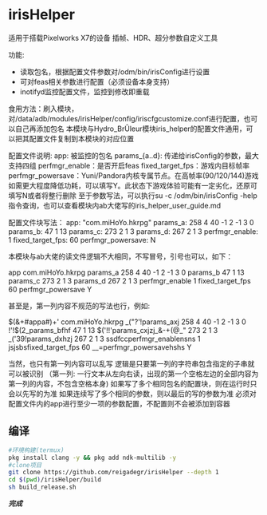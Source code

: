# irisHelper


适用于搭载Pixelworks X7的设备
插帧、HDR、超分参数自定义工具

功能: 
* 读取包名，根据配置文件参数对/odm/bin/irisConfig进行设置
* 可对feas相关参数进行配置（必须设备本身支持）
* inotifyd监控配置文件，监控到修改即重载

食用方法：刷入模块，对/data/adb/modules/irisHelper/config/iriscfgcustomize.conf进行配置，也可以自己再添加包名
本模块与Hydro_BrÛleur模块iris_helper的配置文件通用，可以把其配置文件复制到本模块的对应位置

配置文件说明:
app: 被监控的包名
params_{a..d}: 传递给irisConfig的参数，最大支持四组
perfmgr_enable：是否开启feas
fixed_target_fps：游戏内目标帧率
perfmgr_powersave：Yuni/Pandora内核专属节点。在高帧率(90/120/144)游戏如需更大程度降低功耗，可以填写Y。此状态下游戏体验可能有一定劣化，还原可填写N或者将整行删除
至于参数写法，可以执行su -c /odm/bin/irisConfig -help指令查询，也可以查看模块内ab大佬写的iris_helper_user_guide.md

配置文件块写法：
app: "com.miHoYo.hkrpg"
params_a: 258 4 40 -1 2 -1 3 0
params_b: 47 1 13
params_c: 273 2 1 3
params_d: 267 2 1 3
perfmgr_enable: 1
fixed_target_fps: 60
perfmgr_powersave: N

本模块与ab大佬的读文件逻辑不大相同，不写冒号，引号也可以，如下：

app com.miHoYo.hkrpg
params_a 258 4 40 -1 2 -1 3 0
params_b 47 1 13
params_c 273 2 1 3
params_d 267 2 1 3
perfmgr_enable 1
fixed_target_fps 60
perfmgr_powersave Y

甚至是，第一列内容不规范的写法也行，例如:

$(&+#appa#)+' com.miHoYo.hkrpg
_("?'!params_axj 258 4 40 -1 2 -1 3 0
!'!$(2_params_bfhf 47 1 13
$('!!'params_cxjzj_&-+(@_" 273 2 1 3
_('39!params_dxhzj 267 2 1 3
ssdfccperfmgr_enablensns 1
jsjsbsfixed_target_fps 60
_\_=perfmgr_powersavehshs Y

当然，也只有第一列内容可以乱写
逻辑是只要第一列的字符串包含指定的子串就可以被识别
（第一列: 一行文本从左向右读，出现的第一个空格左边的全部内容为第一列的内容，不包含空格本身)
如果写了多个相同包名的配置块，则在运行时只会以先写的为准
如果连续写了多个相同的参数，则以最后的写的参数为准
必须对配置文件内的app进行至少一项的参数配置，不配置则不会被添加到容器

## 编译
```bash
#环境构建(termux)
pkg install clang -y && pkg add ndk-multilib -y
#clone项目
git clone https://github.com/reigadegr/irisHelper --depth 1
cd $(pwd)/irisHelper/build
sh build_release.sh
```
***完成***
